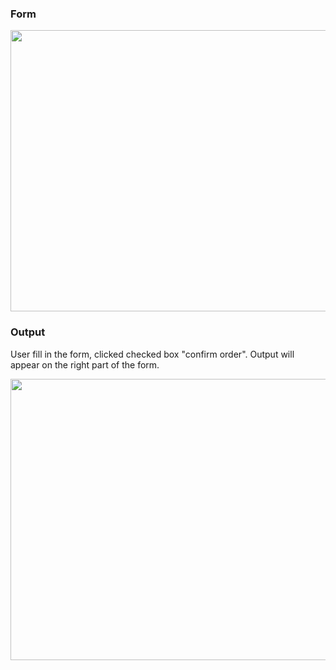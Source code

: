 ### Form

<img src="https://user-images.githubusercontent.com/55252513/83344252-bcd72800-a336-11ea-85e3-d81d2a5001d3.png" height="450" width="650">

### Output 

User fill in the form, clicked checked box "confirm order". Output will appear on the right part of the form.

<img src="https://user-images.githubusercontent.com/55252513/83344253-be085500-a336-11ea-87c6-4a7238de6d96.png" height="450" width="650">
